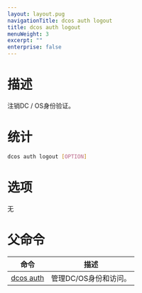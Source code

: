 ```yaml
---
layout: layout.pug
navigationTitle: dcos auth logout
title: dcos auth logout
menuWeight: 3
excerpt: ""
enterprise: false
---
```

<!-- This source repo for this topic is https://github.com/dcos/dcos-docs -->

# 描述

注销DC / OS身份验证。

# 统计

```bash
dcos auth logout [OPTION]
```

# 选项

无

# 父命令

| 命令                                                  | 描述            |
| --------------------------------------------------- | ------------- |
| [dcos auth](/1.10/cli/command-reference/dcos-auth/) | 管理DC/OS身份和访问。 |